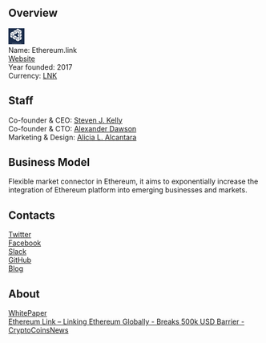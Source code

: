 ## Overview
![logo](../projects/logo/ethereum_link.png)  
Name: Ethereum.link  
[Website](https://ethereum.link/)  
Year founded: 2017  
Currency: [LNK](https://coinmarketcap.com/currencies/link-platform/)  
## Staff
Co-founder & CEO: [Steven J. Kelly](../people/steven_j_kelly.md)  
Co-founder & CTO: [Alexander Dawson](../people/alexander_dawson.md)  
Marketing & Design: [Alicia L. Alcantara](../people/alicia_l_alcantara.md)  
## Business Model
Flexible market connector in Ethereum, it aims to exponentially increase the integration of Ethereum platform into emerging businesses and markets.
## Contacts  
[Twitter](https://twitter.com/linkplatform)    
[Facebook](https://www.facebook.com/ethereumlink/)  
[Slack](https://ethereum.link/invite.php)  
[GitHub](https://github.com/ethlink/)  
[Blog](https://medium.com/@ethlink)  
## About  
[WhitePaper](https://ethereum.link/files/Whitepaper1.03.pdf)  
[Ethereum Link – Linking Ethereum Globally - Breaks 500k USD Barrier - CryptoCoinsNews](https://www.cryptocoinsnews.com/ethereum-link-linking-ethereum-globally-breaks-500k-usd-barrier/)
